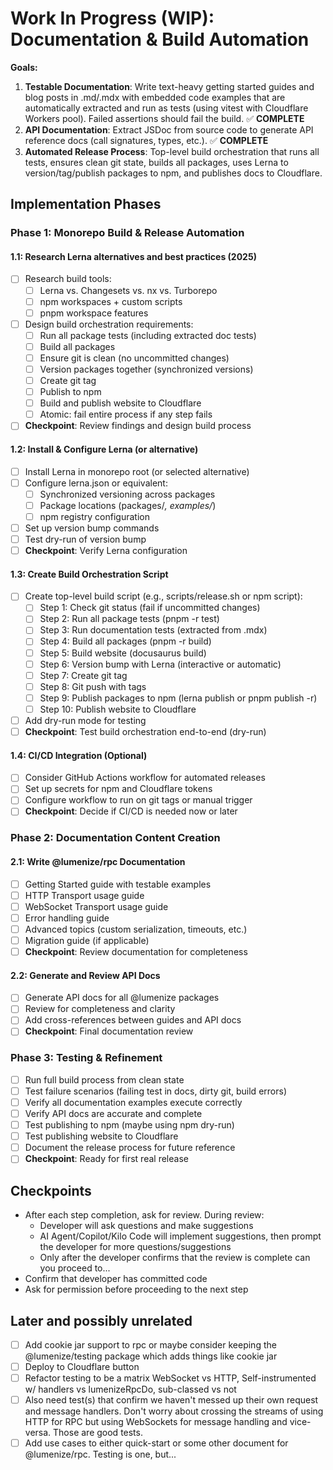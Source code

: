 # Work In Progress (WIP): Documentation & Build Automation

**Goals:**
1. **Testable Documentation**: Write text-heavy getting started guides and blog posts in .md/.mdx with embedded code examples that are automatically extracted and run as tests (using vitest with Cloudflare Workers pool). Failed assertions should fail the build. ✅ **COMPLETE**
2. **API Documentation**: Extract JSDoc from source code to generate API reference docs (call signatures, types, etc.). ✅ **COMPLETE**
3. **Automated Release Process**: Top-level build orchestration that runs all tests, ensures clean git state, builds all packages, uses Lerna to version/tag/publish packages to npm, and publishes docs to Cloudflare.

## Implementation Phases

### Phase 1: Monorepo Build & Release Automation

#### 1.1: Research Lerna alternatives and best practices (2025)
- [ ] Research build tools:
  - [ ] Lerna vs. Changesets vs. nx vs. Turborepo
  - [ ] npm workspaces + custom scripts
  - [ ] pnpm workspace features
- [ ] Design build orchestration requirements:
  - [ ] Run all package tests (including extracted doc tests)
  - [ ] Build all packages
  - [ ] Ensure git is clean (no uncommitted changes)
  - [ ] Version packages together (synchronized versions)
  - [ ] Create git tag
  - [ ] Publish to npm
  - [ ] Build and publish website to Cloudflare
  - [ ] Atomic: fail entire process if any step fails
- [ ] **Checkpoint**: Review findings and design build process

#### 1.2: Install & Configure Lerna (or alternative)
- [ ] Install Lerna in monorepo root (or selected alternative)
- [ ] Configure lerna.json or equivalent:
  - [ ] Synchronized versioning across packages
  - [ ] Package locations (packages/*, examples/*)
  - [ ] npm registry configuration
- [ ] Set up version bump commands
- [ ] Test dry-run of version bump
- [ ] **Checkpoint**: Verify Lerna configuration

#### 1.3: Create Build Orchestration Script
- [ ] Create top-level build script (e.g., scripts/release.sh or npm script):
  - [ ] Step 1: Check git status (fail if uncommitted changes)
  - [ ] Step 2: Run all package tests (pnpm -r test)
  - [ ] Step 3: Run documentation tests (extracted from .mdx)
  - [ ] Step 4: Build all packages (pnpm -r build)
  - [ ] Step 5: Build website (docusaurus build)
  - [ ] Step 6: Version bump with Lerna (interactive or automatic)
  - [ ] Step 7: Create git tag
  - [ ] Step 8: Git push with tags
  - [ ] Step 9: Publish packages to npm (lerna publish or pnpm publish -r)
  - [ ] Step 10: Publish website to Cloudflare
- [ ] Add dry-run mode for testing
- [ ] **Checkpoint**: Test build orchestration end-to-end (dry-run)

#### 1.4: CI/CD Integration (Optional)
- [ ] Consider GitHub Actions workflow for automated releases
- [ ] Set up secrets for npm and Cloudflare tokens
- [ ] Configure workflow to run on git tags or manual trigger
- [ ] **Checkpoint**: Decide if CI/CD is needed now or later

### Phase 2: Documentation Content Creation

#### 2.1: Write @lumenize/rpc Documentation
- [ ] Getting Started guide with testable examples
- [ ] HTTP Transport usage guide
- [ ] WebSocket Transport usage guide
- [ ] Error handling guide
- [ ] Advanced topics (custom serialization, timeouts, etc.)
- [ ] Migration guide (if applicable)
- [ ] **Checkpoint**: Review documentation for completeness

#### 2.2: Generate and Review API Docs
- [ ] Generate API docs for all @lumenize packages
- [ ] Review for completeness and clarity
- [ ] Add cross-references between guides and API docs
- [ ] **Checkpoint**: Final documentation review

### Phase 3: Testing & Refinement

- [ ] Run full build process from clean state
- [ ] Test failure scenarios (failing test in docs, dirty git, build errors)
- [ ] Verify all documentation examples execute correctly
- [ ] Verify API docs are accurate and complete
- [ ] Test publishing to npm (maybe using npm dry-run)
- [ ] Test publishing website to Cloudflare
- [ ] Document the release process for future reference
- [ ] **Checkpoint**: Ready for first real release

## Checkpoints
- After each step completion, ask for review. During review:
  - Developer will ask questions and make suggestions
  - AI Agent/Copilot/Kilo Code will implement suggestions, then prompt the developer for more questions/suggestions
  - Only after the developer confirms that the review is complete can you proceed to...
- Confirm that developer has committed code
- Ask for permission before proceeding to the next step

## Later and possibly unrelated

- [ ] Add cookie jar support to rpc or maybe consider keeping the @lumenize/testing package which adds things like cookie jar
- [ ] Deploy to Cloudflare button
- [ ] Refactor testing to be a matrix WebSocket vs HTTP, Self-instrumented w/ handlers vs lumenizeRpcDo, sub-classed vs not
- [ ] Also need test(s) that confirm we haven't messed up their own request and message handlers. Don't worry about crossing the streams of using HTTP for RPC but using WebSockets for message handling and vice-versa. Those are good tests.
- [ ] Add use cases to either quick-start or some other document for @lumenize/rpc. Testing is one, but...

